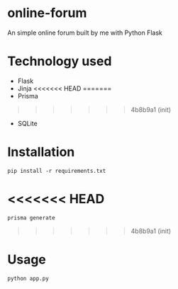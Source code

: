 # online-forum
An simple online forum built by me with Python Flask

# Technology used
- Flask
- Jinja
<<<<<<< HEAD
=======
- Prisma
>>>>>>> 4b8b9a1 (init)
- SQLite

# Installation
```
pip install -r requirements.txt
```
<<<<<<< HEAD
=======
```
prisma generate
```
>>>>>>> 4b8b9a1 (init)

# Usage
```
python app.py
```